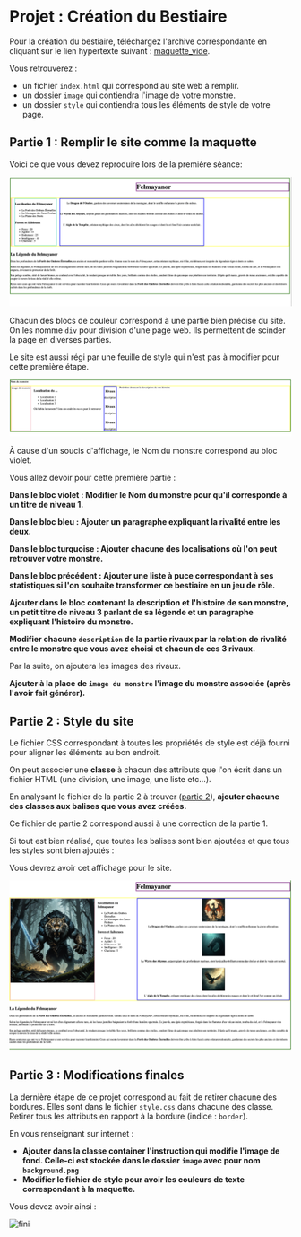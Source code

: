 # Projet : Création du Bestiaire

Pour la création du bestiaire, téléchargez l'archive correspondante en cliquant sur le lien hypertexte suivant : [maquette_vide](./projet_site_eleve.zip).

Vous retrouverez : 

- un fichier `index.html` qui correspond au site web à remplir.
- un dossier `image` qui contiendra l'image de votre monstre.
- un dossier `style` qui contiendra tous les éléments de style de votre page.

## Partie 1 : Remplir le site comme la maquette

Voici ce que vous devez reproduire lors de la première séance: 

![a_reproduire](./a_reproduire.png)

Chacun des blocs de couleur correspond à une partie bien précise du site.
On les nomme `div` pour division d'une page web. Ils permettent de scinder la page en diverses parties.

Le site est aussi régi par une feuille de style qui n'est pas à modifier pour cette première étape.

![base](./base.png)

À cause d'un soucis d'affichage, le Nom du monstre correspond au bloc violet.

Vous allez devoir pour cette première partie : 

**Dans le bloc violet : Modifier le Nom du monstre pour qu'il corresponde à un titre de niveau 1.**

**Dans le bloc bleu : Ajouter un paragraphe expliquant la rivalité entre les deux.**

**Dans le bloc turquoise : Ajouter chacune des localisations où l'on peut retrouver votre monstre.**

**Dans le bloc précédent : Ajouter une liste à puce correspondant à ses statistiques si l'on souhaite transformer ce bestiaire en un jeu de rôle.**

**Ajouter dans le bloc contenant la description et l'histoire de son monstre, un petit titre de niveau 3 parlant de sa légende et un paragraphe expliquant l'histoire du monstre.**

**Modifier chacune `description` de la partie rivaux par la relation de rivalité entre le monstre que vous avez choisi et chacun de ces 3 rivaux.**

Par la suite, on ajoutera les images des rivaux.

**Ajouter à la place de `image du monstre` l'image du monstre associée (après l'avoir fait générer).**

## Partie 2 : Style du site

Le fichier CSS correspondant à toutes les propriétés de style est déjà fourni pour aligner les éléments au bon endroit.

On peut associer une **classe** à chacun des attributs que l'on écrit dans un fichier HTML (une division, une image, une liste etc...).

En analysant le fichier de la partie 2 à trouver ([partie 2](./index_partie_2.html)), **ajouter chacune des classes aux balises que vous avez créées.**

Ce fichier de partie 2 correspond aussi à une correction de la partie 1.

Si tout est bien réalisé, que toutes les balises sont bien ajoutées et que tous les styles sont bien ajoutés : 

Vous devrez avoir cet affichage pour le site.

![final](./presque_fini.png)

## Partie 3 : Modifications finales

La dernière étape de ce projet correspond au fait de retirer chacune des bordures.
Elles sont dans le fichier `style.css` dans chacune des classe. Retirer tous les attributs en rapport à la bordure (indice : `border`).

En vous renseignant sur internet :

- **Ajouter dans la classe container l'instruction qui modifie l'image de fond. Celle-ci est stockée dans le dossier `image` avec pour nom `background.png`**  
- **Modifier le fichier de style pour avoir les couleurs de texte correspondant à la maquette.**  

Vous devez avoir ainsi :

![fini](./final.png)